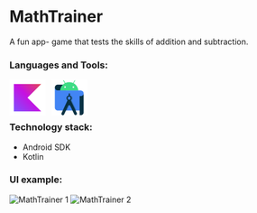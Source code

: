 # MathTrainer

A fun app- game that tests the skills of addition and subtraction.

### Languages and Tools:
<img align="left" alt="Kotlin" width="64px" hight="64px" src="https://github.com/devicons/devicon/blob/master/icons/kotlin/kotlin-original.svg" style="padding-right:10px;" />
<img align="left" alt="Android Studio" width="64px" hight="64px" src="https://github.com/devicons/devicon/blob/master/icons/androidstudio/androidstudio-original.svg" style="padding-right:10px;" />

<br />
<br />
<br />

### Technology stack:
- Android SDK
- Kotlin

### UI example:
<p>
  <img alt="MathTrainer 1" width="200px" hight="400px"  src="https://github.com/Foxxx48/MathTrainer/assets/85708455/3ec763a2-3551-435c-bb37-ee76c47263d3"/>
  <img alt="MathTrainer 2" width="200px" hight="400px"  src="https://github.com/Foxxx48/MathTrainer/assets/85708455/701a2d1c-62ad-4331-b910-4ae4679526a9"/>
  
</p>

